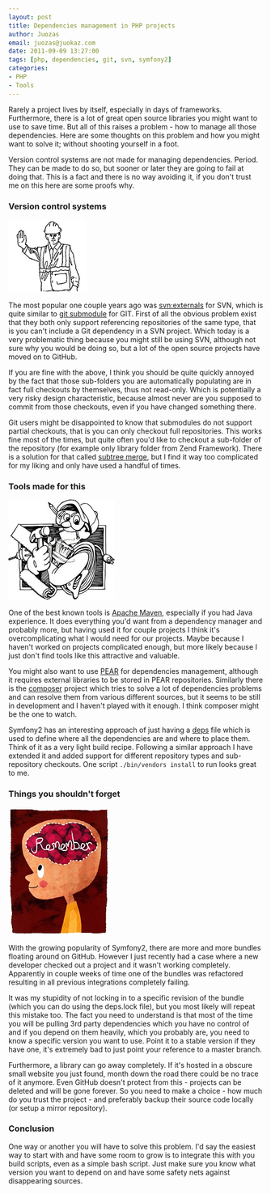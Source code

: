```yaml
---
layout: post
title: Dependencies management in PHP projects
author: Juozas
email: juozas@juokaz.com
date: 2011-09-09 13:27:00
tags: [php, dependencies, git, svn, symfony2]
categories:
- PHP
- Tools
---
```


Rarely a project lives by itself, especially in days of frameworks. Furthermore, there is a lot of great open source libraries you might want to use to save time. But all of this raises a problem - how to manage all those dependencies. Here are some thoughts on this problem and how you might want to solve it; without shooting yourself in a foot. 
 
<!--more-->

Version control systems are not made for managing dependencies.  Period. They can be made to do so, but sooner or later they are going to fail at doing that. This is a fact and there is no way avoiding it, if you don't trust me on this here are some proofs why.

### Version control systems

<div class="alignright" ><img src="/media/stop.gif" alt="Stop" class="noborder"></div>

The most popular one couple years ago was [svn:externals](http://svnbook.red-bean.com/en/1.0/ch07s03.html) for SVN, which is quite similar to [git submodule](http://kernel.org/pub/software/scm/git/docs/git-submodule.html) for GIT. First of all the obvious problem exist that they both only support referencing repositories of the same type, that is you can't include a Git dependency in a SVN project. Which today is a very problematic thing because you might still be using SVN, although not sure why you would be doing so, but a lot of the open source projects have moved on to GitHub. 

If you are fine with the above, I think you should be quite quickly annoyed by the fact that those sub-folders you are automatically populating are in fact full checkouts by themselves, thus not read-only. Which is potentially a very risky design characteristic, because almost never are you supposed to commit from those checkouts, even if you have changed something there.   

Git users might be disappointed to know that submodules do not support partial checkouts, that is you can only checkout full repositories. This works fine most of the times, but quite often you'd like to checkout a sub-folder of the repository (for example only library folder from Zend Framework). There is a solution for that called [subtree merge](http://progit.org/book/ch6-7.html), but I find it way too complicated for my liking and only have used a handful of times. 

### Tools made for this

<div class="alignright" ><img src="/media/tools.jpg" alt="Tools" class="noborder"></div>

One of the best known tools is [Apache Maven](http://maven.apache.org/), especially if you had Java experience. It does everything you'd want from a dependency manager and probably more, but having used it for couple projects I think it's overcomplicating what I would need for our projects. Maybe because I haven't worked on projects complicated enough, but more likely because I just don't find tools like this attractive and valuable. 

You might also want to use [PEAR](http://pear.php.net/index.php) for dependencies management, although it requires external libraries to be stored in PEAR repositories. Similarly there is the [composer](http://github.com/composer/composer) project which tries to solve a lot of dependencies problems and can resolve them from various different sources, but it seems to be still in development and I haven't played with it enough. I think composer might be the one to watch.

Symfony2 has an interesting approach of just having a [deps](https://github.com/symfony/symfony-standard/blob/master/deps) file which is used to define where all the dependencies are and where to place them. Think of it as a very light build recipe. Following a similar approach I have extended it and added support for different repository types and sub-repository checkouts. One script `./bin/vendors install` to run looks great to me.

### Things you shouldn't forget

<div class="alignright" ><img src="/media/remember.jpg" alt="Remember" class="noborder"></div>

With the growing popularity of Symfony2, there are more and more bundles floating around on GitHub. However I just recently had a case where a new developer checked out a project and it wasn't working completely. Apparently in couple weeks of time one of the bundles was refactored resulting in all previous integrations completely failing. 

It was my stupidity of not locking in to a specific revision of the bundle (which you can do using the deps.lock file), but you most likely will repeat this mistake too. The fact you need to understand is that most of the time you will be pulling 3rd party dependencies which you have no control of and if you depend on them heavily, which you probably are, you need to know a specific version you want to use. Point it to a stable version if they have one, it's extremely bad to just point your reference to a master branch.

Furthermore, a library can go away completely. If it's hosted in a obscure small website you just found, month down the road there could be no trace of it anymore. Even GitHub doesn't protect from this - projects can be deleted and will be gone forever. So you need to make a choice - how much do you trust the project - and preferably backup their source code locally (or setup a mirror repository). 

### Conclusion

One way or another you will have to solve this problem. I'd say the easiest way to start with and have some room to grow is to integrate this with you build scripts, even as a simple bash script. Just make sure you know what version you want to depend on and have some safety nets against disappearing sources.
